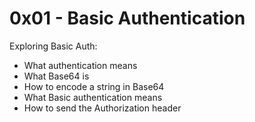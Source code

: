 # 0x01 - Basic Authentication
Exploring Basic Auth:
- What authentication means
- What Base64 is
- How to encode a string in Base64
- What Basic authentication means
- How to send the Authorization header
